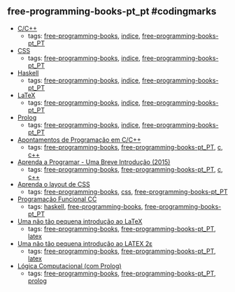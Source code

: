 free-programming-books-pt_pt #codingmarks 
---
* [C/C++](#cc)
    * tags: [free-programming-books](../tags/free-programming-books.md), [indice](../tags/indice.md), [free-programming-books-pt_PT](../tags/free-programming-books-pt_PT.md)
* [CSS](#css)
    * tags: [free-programming-books](../tags/free-programming-books.md), [indice](../tags/indice.md), [free-programming-books-pt_PT](../tags/free-programming-books-pt_PT.md)
* [Haskell](#haskell)
    * tags: [free-programming-books](../tags/free-programming-books.md), [indice](../tags/indice.md), [free-programming-books-pt_PT](../tags/free-programming-books-pt_PT.md)
* [LaTeX](#latex)
    * tags: [free-programming-books](../tags/free-programming-books.md), [indice](../tags/indice.md), [free-programming-books-pt_PT](../tags/free-programming-books-pt_PT.md)
* [Prolog](#prolog)
    * tags: [free-programming-books](../tags/free-programming-books.md), [indice](../tags/indice.md), [free-programming-books-pt_PT](../tags/free-programming-books-pt_PT.md)
* [Apontamentos de Programação em C/C++](http://www.dei.isep.ipp.pt/~pbsousa/aulas/ano_0/2006_07/c/Sebenta-cpp-03-2006.pdf)
    * tags: [free-programming-books](../tags/free-programming-books.md), [free-programming-books-pt_PT](../tags/free-programming-books-pt_PT.md), [c](../tags/c.md), [c++](../tags/c++.md)
* [Aprenda a Programar - Uma Breve Introdução (2015)](https://henriquedias.com/downloads/aprenda_a_programar.pdf)
    * tags: [free-programming-books](../tags/free-programming-books.md), [free-programming-books-pt_PT](../tags/free-programming-books-pt_PT.md), [c](../tags/c.md), [c++](../tags/c++.md)
* [Aprenda o layout de CSS](http://pt-pt.learnlayout.com)
    * tags: [free-programming-books](../tags/free-programming-books.md), [css](../tags/css.md), [free-programming-books-pt_PT](../tags/free-programming-books-pt_PT.md)
* [Programação Funcional CC](http://www4.di.uminho.pt/~mjf/pub/PF-Haskell.pdf)
    * tags: [haskell](../tags/haskell.md), [free-programming-books](../tags/free-programming-books.md), [free-programming-books-pt_PT](../tags/free-programming-books-pt_PT.md)
* [Uma não tão pequena introdução ao LaTeX](http://alfarrabio.di.uminho.pt/~albie/lshort/pt-lshort.pdf)
    * tags: [free-programming-books](../tags/free-programming-books.md), [free-programming-books-pt_PT](../tags/free-programming-books-pt_PT.md), [latex](../tags/latex.md)
* [Uma não tão pequena introdução ao LATEX 2ε](http://www.ctan.org/tex-archive/info/lshort/portuguese)
    * tags: [free-programming-books](../tags/free-programming-books.md), [free-programming-books-pt_PT](../tags/free-programming-books-pt_PT.md), [latex](../tags/latex.md)
* [Lógica Computacional (com Prolog)](http://www4.di.uminho.pt/~mjf/pub/LC-Prolog.pdf)
    * tags: [free-programming-books](../tags/free-programming-books.md), [free-programming-books-pt_PT](../tags/free-programming-books-pt_PT.md), [prolog](../tags/prolog.md)
